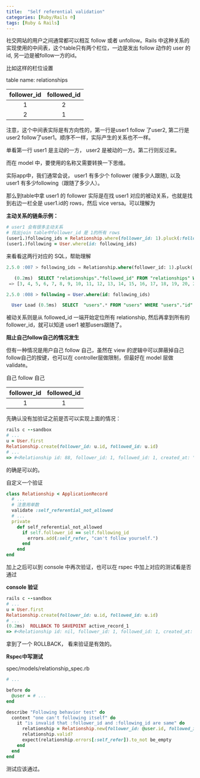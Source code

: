 ```yaml
---
title:  "Self referential validation"
categories: [Ruby/Rails ℗]
tags: [Ruby & Rails]
---
```



社交网站的用户之间通常都可以相互 follow 或者 unfollow。Rails 中这种关系的实现使用的中间表，这个table只有两个栏位，一边是发出 follow 动作的 user 的id, 另一边是被follow一方的id。

比如这样的栏位设置

table name: relationships

|follower_id|followed_id|
|:-:|:-:|
|1|2|
|2|1|

注意，这个中间表实际是有方向性的，第一行是user1 follow 了user2, 第二行是 user2 follow了user1。顺序不一样，实际产生的关系也不一样。

单看第一行 user1 是主动的一方， user2 是被动的一方。第二行则反过来。

而在 model 中，要使用的名称又需要转换一下思维。

实际app中，我们通常会说， user1 有多少个 follower (被多少人跟随), 以及 user1 有多少following（跟随了多少人）。

那么到table中拿 user1 的 follower 实际是在找 user1 对应的被动关系，也就是找到右边一栏全是 user1.id的 rows，然后 vice versa。可以理解为


**主动关系的链条示例：**

```ruby
# user1 会有很多主动关系
# 找出join table中follower_id 是 1的所有 rows
(user1.)following_ids = Relationship.where(follower_id: 1).pluck(:followed_id)
(user1.)following = User.where(id: following_ids)
```

来看看这两行对应的 SQL，帮助理解

```sql
2.5.0 :007 > following_ids = Relationship.where(follower_id: 1).pluck(:followed_id)

   (0.2ms)  SELECT "relationships"."followed_id" FROM "relationships" WHERE "relationships"."follower_id" = ?  [["follower_id", 1]]
 => [3, 4, 5, 6, 7, 8, 9, 10, 11, 12, 13, 14, 15, 16, 17, 18, 19, 20, 21, 22, 23, 24, 25, 26, 27, 28, 29, 30, 31, 32, 33, 34, 35, 36, 37, 38, 39, 40, 41, 42, 43, 44, 45, 46, 47, 48, 49, 50, 51]

2.5.0 :008 > following = User.where(id: following_ids)

  User Load (0.5ms)  SELECT  "users".* FROM "users" WHERE "users"."id" IN (3, 4, 5, 6, 7, 8, 9, 10, 11, 12, 13, 14, 15, 16, 17, 18, 19, 20, 21, 22, 23, 24, 25, 26, 27, 28, 29, 30, 31, 32, 33, 34, 35, 36, 37, 38, 39, 40, 41, 42, 43, 44, 45, 46, 47, 48, 49, 50, 51) LIMIT ?  [["LIMIT", 11]]
```

被动关系则是从 followed_id 一端开始定位所有 relationship, 然后再拿到所有的 follower_id，就可以知道 user1 被那users跟随了。

**阻止自己follow自己的情况发生**

但有一种情况是用户自己 follow 自己，虽然在 view 的逻辑中可以屏蔽掉自己follow自己的按键，也可以在 controller层做限制，但最好在 model 层做 validate。

自己 follow 自己

|follower_id|followed_id|
|:-:|:-:|
|1|1|

先确认没有加验证之前是否可以实现上面的情况：

```ruby
rails c --sandbox
# ...
u = User.first
Relationship.create(follower_id: u.id, followed_id: u.id)
# ...
=> #<Relationship id: 88, follower_id: 1, followed_id: 1, created_at: "2018-04-04 15:34:32", updated_at: "2018-04-04 15:34:32">
```

的确是可以的。

自定义一个验证

```ruby
class Relationship < ApplicationRecord
  # ...
  # 注意用单数
  validate :self_referential_not_allowed
  # ...
  private
    def self_referential_not_allowed
      if self.follower_id == self.following_id
        errors.add(:self_refer, "can't follow yourself.")
      end
    end
end
```

加上之后可以到 console 中再次验证，也可以在 rspec 中加上对应的测试看是否通过

**console 验证**

```ruby
rails c --sandbox
# ...
u = User.first
Relationship.create(follower_id: u.id, followed_id: u.id)
# ...
(0.2ms)  ROLLBACK TO SAVEPOINT active_record_1
=> #<Relationship id: nil, follower_id: 1, followed_id: 1, created_at: nil, updated_at: nil>
```

拿到了一个 ROLLBACK， 看来验证是有效的。

**Rspec中写测试**

spec/models/relationship_spec.rb

```ruby
# ...

before do
  @user = # ...
end

describe "Following behavior test" do
  context "one can't following itself" do
    it "is invalid that :follower_id and :following_id are same" do
      relationship = Relationship.new(follower_id: @user.id, followed_id: @user.id)
      relationship.valid?
      expect(relationship.errors[:self_refer]).to_not be_empty
    end
  end
end
```

测试应该通过。
